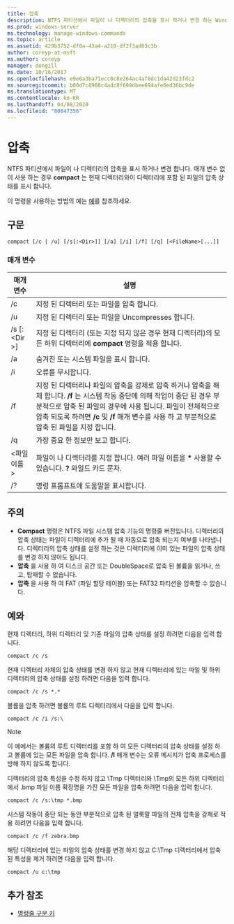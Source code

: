```yaml
---
title: 압축
description: NTFS 파티션에서 파일이 나 디렉터리의 압축을 표시 하거나 변경 하는 Windows 명령 항목을 압축 합니다.
ms.prod: windows-server
ms.technology: manage-windows-commands
ms.topic: article
ms.assetid: 429b3752-df0a-43a4-a210-df2f3ad03c3b
author: coreyp-at-msft
ms.author: coreyp
manager: dongill
ms.date: 10/16/2017
ms.openlocfilehash: e9e6a3ba71ecc0c8e264ac4af8dc1da42d23fdc2
ms.sourcegitcommit: b00d7c8968c4adc8f699dbee694afe6ed36bc9de
ms.translationtype: MT
ms.contentlocale: ko-KR
ms.lasthandoff: 04/08/2020
ms.locfileid: "80847356"
---
```

# <a name="compact"></a>압축

NTFS 파티션에서 파일이 나 디렉터리의 압축을 표시 하거나 변경 합니다. 매개 변수 없이 사용 하는 경우 **compact** 는 현재 디렉터리와이 디렉터리에 포함 된 파일의 압축 상태를 표시 합니다.

이 명령을 사용하는 방법의 예는 [예](#BKMK_examples)를 참조하세요.

## <a name="syntax"></a>구문

```
compact [/c | /u] [/s[:<Dir>]] [/a] [/i] [/f] [/q] [<FileName>[...]]
```

### <a name="parameters"></a>매개 변수

|매개 변수|설명|
|---------|-----------|
|/c|지정 된 디렉터리 또는 파일을 압축 합니다.|
|/u|지정 된 디렉터리 또는 파일을 Uncompresses 합니다.|
|/s [:\<Dir >]|지정 된 디렉터리 (또는 지정 되지 않은 경우 현재 디렉터리)의 모든 하위 디렉터리에 **compact** 명령을 적용 합니다.|
|/a|숨겨진 또는 시스템 파일을 표시 합니다.|
|/i|오류를 무시합니다.|
|/f|지정 된 디렉터리나 파일의 압축을 강제로 압축 하거나 압축을 해제 합니다. **/f** 는 시스템 작동 중단에 의해 작업이 중단 된 경우 부분적으로 압축 된 파일의 경우에 사용 됩니다. 파일이 전체적으로 압축 되도록 하려면 **/c** 및 **/f** 매개 변수를 사용 하 고 부분적으로 압축 된 파일을 지정 합니다.|
|/q|가장 중요 한 정보만 보고 합니다.|
|\<파일 이름 >|파일이 나 디렉터리를 지정 합니다. 여러 파일 이름을 **&#42;** 사용할 수 있습니다. **?** 와일드 카드 문자.|
|/?|명령 프롬프트에 도움말을 표시합니다.|

## <a name="remarks"></a>주의

-   **Compact** 명령은 NTFS 파일 시스템 압축 기능의 명령줄 버전입니다. 디렉터리의 압축 상태는 파일이 디렉터리에 추가 될 때 자동으로 압축 되는지 여부를 나타냅니다. 디렉터리의 압축 상태를 설정 하는 것은 디렉터리에 이미 있는 파일의 압축 상태를 변경 하지 않아도 됩니다.
-   **압축** 을 사용 하 여 디스크 공간 또는 DoubleSpace로 압축 된 볼륨을 읽거나, 쓰고, 탑재할 수 없습니다.
-   **압축** 을 사용 하 여 FAT (파일 할당 테이블) 또는 FAT32 파티션을 압축할 수 없습니다.

## <a name="examples"></a><a name=BKMK_examples></a>예와

현재 디렉터리, 하위 디렉터리 및 기존 파일의 압축 상태를 설정 하려면 다음을 입력 합니다.
```
compact /c /s 
```
현재 디렉터리 자체의 압축 상태를 변경 하지 않고 현재 디렉터리에 있는 파일 및 하위 디렉터리의 압축 상태를 설정 하려면 다음을 입력 합니다.
```
compact /c /s *.*
```
볼륨을 압축 하려면 볼륨의 루트 디렉터리에서 다음을 입력 합니다.
```
compact /c /i /s:\
```

> [!NOTE]
> 이 예에서는 볼륨의 루트 디렉터리를 포함 하 여 모든 디렉터리의 압축 상태를 설정 하 고 볼륨에 있는 모든 파일을 압축 합니다. **/I** 매개 변수는 오류 메시지가 압축 프로세스를 방해 하지 않도록 합니다.

디렉터리의 압축 특성을 수정 하지 않고 \Tmp 디렉터리와 \Tmp의 모든 하위 디렉터리에서 .bmp 파일 이름 확장명을 가진 모든 파일을 압축 하려면 다음을 입력 합니다.
```
compact /c /s:\tmp *.bmp
```
시스템 작동이 중단 되는 동안 부분적으로 압축 된 얼룩말 파일의 전체 압축을 강제로 적용 하려면 다음을 입력 합니다.
```
compact /c /f zebra.bmp
```
해당 디렉터리에 있는 파일의 압축 상태를 변경 하지 않고 C:\Tmp 디렉터리에서 압축 된 특성을 제거 하려면 다음을 입력 합니다.
```
compact /u c:\tmp
```

## <a name="additional-references"></a>추가 참조

- [명령줄 구문 키](command-line-syntax-key.md)